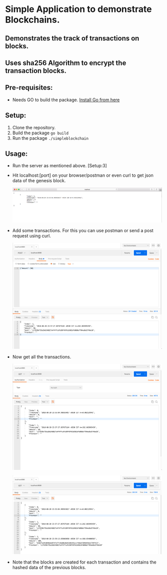 # Simple Application to demonstrate Blockchains.
## Demonstrates the track of transactions on blocks. 
## Uses sha256 Algorithm to encrypt the transaction blocks.

## Pre-requisites:

* Needs GO to build the package. <a href ="https://golang.org/dl/">Install Go from here</a>

## Setup:
1. Clone the repository.
2. Build the package `go build`
3. Run the package `./simpleblockchain`

## Usage:
* Run the server as mentioned above. [Setup:3]
* Hit localhost:[port] on your browser/postman or even curl to get json data of the genesis block.

    ![Alt text](assets/img1.jpg?raw=true "Genesis")

* Add some transactions. For this you can use postman or send a post request using curl.

    ![Alt text](assets/img2.jpg?raw=true "Add-transaction")

* Now get all the transactions.

    ![Alt text](assets/img3.jpg?raw=true "Get-transactions")
    
    ![Alt text](assets/img4.jpg?raw=true "Get-transactions2")

* Note that the blocks are created for each transaction and contains the hashed data of the previous blocks. 